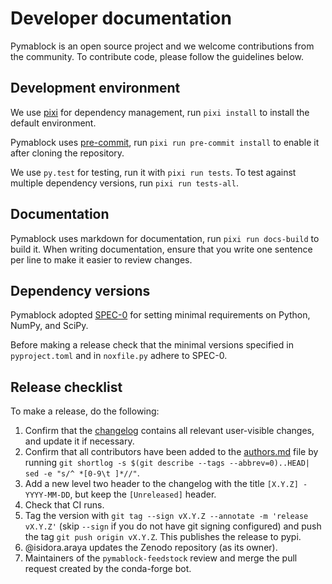 # Developer documentation

Pymablock is an open source project and we welcome contributions from the community.
To contribute code, please follow the guidelines below.

## Development environment

We use [pixi](https://pixi.sh/latest/) for dependency management, run `pixi install` to install the default environment.

Pymablock uses [pre-commit](https://pre-commit.com/), run `pixi run pre-commit install` to enable it after cloning the repository.

We use `py.test` for testing, run it with `pixi run tests`.
To test against multiple dependency versions, run `pixi run tests-all`.

## Documentation

Pymablock uses markdown for documentation, run `pixi run docs-build` to build it.
When writing documentation, ensure that you write one sentence per line to make it easier to review changes.

## Dependency versions

Pymablock adopted [SPEC-0](https://scientific-python.org/specs/spec-0000/) for setting minimal requirements on Python, NumPy, and SciPy.

Before making a release check that the minimal versions specified in `pyproject.toml` and in `noxfile.py` adhere to SPEC-0.

## Release checklist

To make a release, do the following:

1. Confirm that the [changelog](CHANGELOG.md) contains all relevant user-visible changes, and update it if necessary.
2. Confirm that all contributors have been added to the [authors.md](authors.md) file by running `git shortlog -s $(git describe --tags --abbrev=0)..HEAD| sed -e "s/^ *[0-9\t ]*//"`.
3. Add a new level two header to the changelog with the title `[X.Y.Z] - YYYY-MM-DD`, but keep the `[Unreleased]` header.
4. Check that CI runs.
5. Tag the version with `git tag --sign vX.Y.Z --annotate -m 'release vX.Y.Z'` (skip `--sign` if you do not have git signing configured) and push the tag `git push origin vX.Y.Z`. This publishes the release to pypi.
6. @isidora.araya updates the Zenodo repository (as its owner).
7. Maintainers of the `pymablock-feedstock` review and merge the pull request created by the conda-forge bot.
